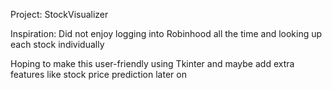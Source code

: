 Project: StockVisualizer

Inspiration: Did not enjoy logging into Robinhood all the time and looking up each stock individually

Hoping to make this user-friendly using Tkinter and maybe add extra features like stock price prediction later on

